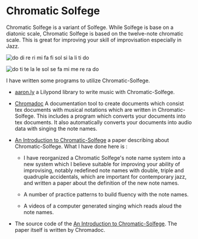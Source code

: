 
Chromatic Solfege
==================

Chromatic Solfege is a variant of Solfege. While Solfege is base on a diatonic
scale, Chromatic Solfege is based on the twelve-note chromatic scale. This is
great for improving your skill of improvisation especially in Jazz.

![do di re ri mi fa fi sol si la li ti do](./an-introduction-to-chromatic-solfege/doc/solfege-aug.png)

![do ti te la le sol se fa mi me re ra do](./an-introduction-to-chromatic-solfege/doc/solfege-dim.png)

I have written some programs to utilize Chromatic-Solfege.

- [aaron.ly](./chromadoc/lib-ly/aaron) a Lilypond library to write music with
  Chromatic-Solfege.

- [Chromadoc](chromadoc) A documentation tool to create documents which consist
  tex documents with musical notations which are written in Chromatic-Solfege.
  This includes a program which converts your documents into tex documents. It
  also automatically converts your documents into audio data with singing the
  note names.

- [An Introduction to Chromatic-Solfege](an-introduction-to-chromatic-solfege/)
  a paper describing about Chromatic-Solfege. What I have done here is :
    -  I have reorganized a Chromatic Solfege's note name system into a new
       system which I believe suitable for improving your ability of
       improvising, notably redefined note names with double, triple and
       quadruple accidentals, which are important for contemporary jazz, and
       written a paper about the definition of the new note names.

    - A number of practice patterns to build fluency with the note names.

    - A videos of a computer generated singing which reads aloud the note
      names.

- The source code of the [An Introduction to
  Chromatic-Solfege](an-introduction-to-chromatic-solfege/). The paper itself
  is written by Chromadoc. 



[modeline]: # ( vim: set spell fo+=a path+=../ suffixesadd+=.md: )
